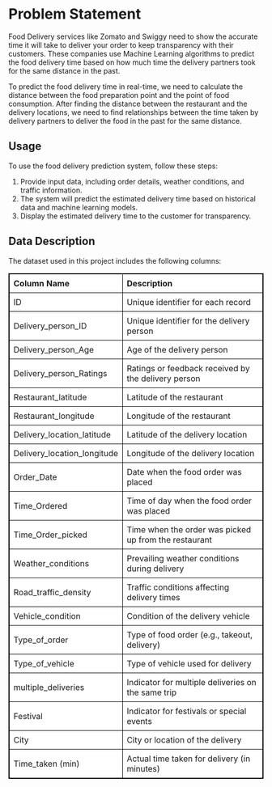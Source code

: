 # Problem Statement
Food Delivery services like Zomato and Swiggy need to show the accurate time it will take to deliver your order to keep transparency with their customers. These companies use Machine Learning algorithms to predict the food delivery time based on how much time the delivery partners took for the same distance in the past.

To predict the food delivery time in real-time, we need to calculate the distance between the food preparation point and the point of food consumption. After finding the distance between the restaurant and the delivery locations, we need to find relationships between the time taken by delivery partners to deliver the food in the past for the same distance.


## Usage
To use the food delivery prediction system, follow these steps:

1. Provide input data, including order details, weather conditions, and traffic information.
2. The system will predict the estimated delivery time based on historical data and machine learning models.
3. Display the estimated delivery time to the customer for transparency.



## Data Description

The dataset used in this project includes the following columns:
<style>
table {
  border-collapse: collapse;
  width: 100%;
}

table, th, td {
  border: 1px solid black;
}

th, td {
  padding: 8px;
  text-align: left;
  background-color: white; /* Set the background color to white for all rows */
}
</style>

| Column Name                | Description                                      |
| -------------------------- | ------------------------------------------------ |
| ID                         | Unique identifier for each record                |
| Delivery_person_ID         | Unique identifier for the delivery person        |
| Delivery_person_Age        | Age of the delivery person                       |
| Delivery_person_Ratings    | Ratings or feedback received by the delivery person |
| Restaurant_latitude        | Latitude of the restaurant                        |
| Restaurant_longitude       | Longitude of the restaurant                       |
| Delivery_location_latitude | Latitude of the delivery location                 |
| Delivery_location_longitude| Longitude of the delivery location                |
| Order_Date                 | Date when the food order was placed              |
| Time_Ordered              | Time of day when the food order was placed       |
| Time_Order_picked          | Time when the order was picked up from the restaurant |
| Weather_conditions         | Prevailing weather conditions during delivery     |
| Road_traffic_density       | Traffic conditions affecting delivery times      |
| Vehicle_condition          | Condition of the delivery vehicle                 |
| Type_of_order              | Type of food order (e.g., takeout, delivery)      |
| Type_of_vehicle            | Type of vehicle used for delivery                |
| multiple_deliveries        | Indicator for multiple deliveries on the same trip |
| Festival                   | Indicator for festivals or special events         |
| City                       | City or location of the delivery                  |
| Time_taken (min)          | Actual time taken for delivery (in minutes)       |


